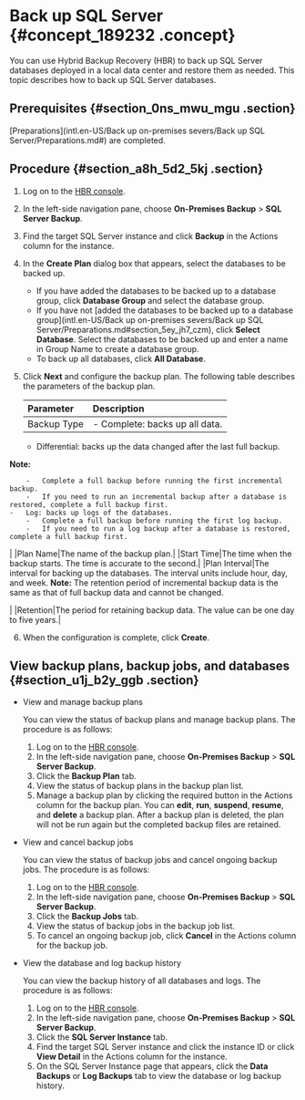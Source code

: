 # Back up SQL Server {#concept_189232 .concept}

You can use Hybrid Backup Recovery \(HBR\) to back up SQL Server databases deployed in a local data center and restore them as needed. This topic describes how to back up SQL Server databases.

## Prerequisites {#section_0ns_mwu_mgu .section}

[Preparations](intl.en-US/Back up on-premises severs/Back up SQL Server/Preparations.md#) are completed.

## Procedure {#section_a8h_5d2_5kj .section}

1.  Log on to the [HBR console](https://hbr.console.aliyun.com).
2.  In the left-side navigation pane, choose **On-Premises Backup** \> **SQL Server Backup**.
3.  Find the target SQL Server instance and click **Backup** in the Actions column for the instance.
4.  In the **Create Plan** dialog box that appears, select the databases to be backed up.
    -   If you have added the databases to be backed up to a database group, click **Database Group** and select the database group.
    -   If you have not [added the databases to be backed up to a database group](intl.en-US/Back up on-premises severs/Back up SQL Server/Preparations.md#section_5ey_jh7_czm), click **Select Database**. Select the databases to be backed up and enter a name in Group Name to create a database group.
    -   To back up all databases, click **All Database**.
5.  Click **Next** and configure the backup plan. The following table describes the parameters of the backup plan.

    |Parameter|Description|
    |:--------|:----------|
    |Backup Type|     -   Complete: backs up all data.
    -   Differential: backs up the data changed after the last full backup.

**Note:** 

        -   Complete a full backup before running the first incremental backup.
        -   If you need to run an incremental backup after a database is restored, complete a full backup first.
    -   Log: backs up logs of the databases.
        -   Complete a full backup before running the first log backup.
        -   If you need to run a log backup after a database is restored, complete a full backup first.
 |
    |Plan Name|The name of the backup plan.|
    |Start Time|The time when the backup starts. The time is accurate to the second.|
    |Plan Interval|The interval for backing up the databases. The interval units include hour, day, and week. **Note:** The retention period of incremental backup data is the same as that of full backup data and cannot be changed.

 |
    |Retention|The period for retaining backup data. The value can be one day to five years.|

6.  When the configuration is complete, click **Create**.

## View backup plans, backup jobs, and databases {#section_u1j_b2y_ggb .section}

-   View and manage backup plans

    You can view the status of backup plans and manage backup plans. The procedure is as follows:

    1.  Log on to the [HBR console](https://hbr.console.aliyun.com).
    2.  In the left-side navigation pane, choose **On-Premises Backup** \> **SQL Server Backup**.
    3.  Click the **Backup Plan** tab.
    4.  View the status of backup plans in the backup plan list.
    5.  Manage a backup plan by clicking the required button in the Actions column for the backup plan. You can **edit**, **run**, **suspend**, **resume**, and **delete** a backup plan. After a backup plan is deleted, the plan will not be run again but the completed backup files are retained.
-   View and cancel backup jobs

    You can view the status of backup jobs and cancel ongoing backup jobs. The procedure is as follows:

    1.  Log on to the [HBR console](https://hbr.console.aliyun.com).
    2.  In the left-side navigation pane, choose **On-Premises Backup** \> **SQL Server Backup**.
    3.  Click the **Backup Jobs** tab.
    4.  View the status of backup jobs in the backup job list.
    5.  To cancel an ongoing backup job, click **Cancel** in the Actions column for the backup job.
-   View the database and log backup history

    You can view the backup history of all databases and logs. The procedure is as follows:

    1.  Log on to the [HBR console](https://hbr.console.aliyun.com).
    2.  In the left-side navigation pane, choose **On-Premises Backup** \> **SQL Server Backup**.
    3.  Click the **SQL Server Instance** tab.
    4.  Find the target SQL Server instance and click the instance ID or click **View Detail** in the Actions column for the instance.
    5.  On the SQL Server Instance page that appears, click the **Data Backups** or **Log Backups** tab to view the database or log backup history.

